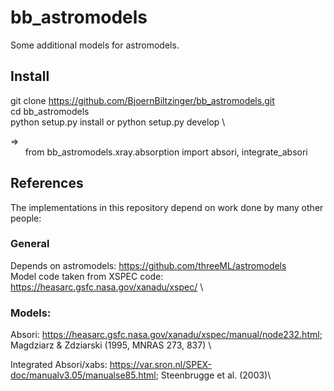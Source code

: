 # bb_astromodels

Some additional models for astromodels.

## Install

git clone https://github.com/BjoernBiltzinger/bb_astromodels.git \
cd bb_astromodels \
python setup.py install or python setup.py develop \

=> \
&nbsp;&nbsp;&nbsp;&nbsp;&nbsp;&nbsp;from bb_astromodels.xray.absorption import absori, integrate_absori

## References

The implementations in this repository depend on work done by many other people:

### General

Depends on astromodels: https://github.com/threeML/astromodels \
Model code taken from XSPEC code: https://heasarc.gsfc.nasa.gov/xanadu/xspec/ \

### Models:

Absori: https://heasarc.gsfc.nasa.gov/xanadu/xspec/manual/node232.html; Magdziarz & Zdziarski (1995, MNRAS 273, 837) \

Integrated Absori/xabs: https://var.sron.nl/SPEX-doc/manualv3.05/manualse85.html; Steenbrugge et al. (2003)\


